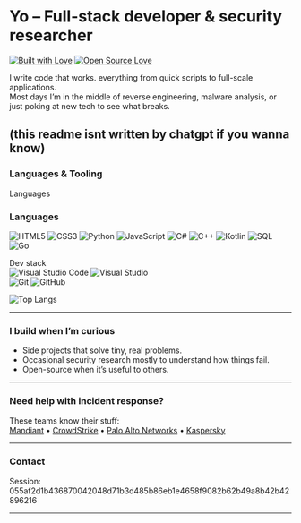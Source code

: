 # Yo – Full-stack developer & security researcher

[![Built with Love](https://forthebadge.com/images/badges/built-with-love.svg)](https://github.com/Sh1r0ko11)
[![Open Source Love](https://badges.frapsoft.com/os/v2/open-source.svg?v=103)](https://github.com/Sh1r0ko11)   

I write code that works. everything from quick scripts to full-scale applications.  
Most days I’m in the middle of reverse engineering, malware analysis, or just poking at new tech to see what breaks.

(this readme isnt written by chatgpt if you wanna know)
---

### Languages & Tooling

Languages  
### Languages  
![HTML5](https://img.shields.io/badge/HTML5-E34F26?style=flat-square&logo=html5&logoColor=white)
![CSS3](https://img.shields.io/badge/CSS3-1572B6?style=flat-square&logo=css3&logoColor=white)
![Python](https://img.shields.io/badge/Python-3776AB?style=flat-square&logo=python&logoColor=white)
![JavaScript](https://img.shields.io/badge/JavaScript-F7DF1E?style=flat-square&logo=javascript&logoColor=black)
![C#](https://img.shields.io/badge/C%23-239120?style=flat-square&logo=c-sharp&logoColor=white)
![C++](https://img.shields.io/badge/C++-00599C?style=flat-square&logo=c%2B%2B&logoColor=white)
![Kotlin](https://img.shields.io/badge/Kotlin-7F52FF?style=flat-square&logo=kotlin&logoColor=white)
![SQL](https://img.shields.io/badge/SQL-4479A1?style=flat-square&logo=postgresql&logoColor=white)
![Go](https://img.shields.io/badge/Go-00ADD8?style=flat-square&logo=go&logoColor=white)


Dev stack  
![Visual Studio Code](https://img.shields.io/badge/VS_Code-0078D4?style=flat-square&logo=visual-studio-code&logoColor=white)
![Visual Studio](https://img.shields.io/badge/Visual_Studio-5C2D91?style=flat-square&logo=visual-studio&logoColor=white)  
![Git](https://img.shields.io/badge/Git-F05032?style=flat-square&logo=git&logoColor=white)
![GitHub](https://img.shields.io/badge/GitHub-181717?style=flat-square&logo=github&logoColor=white)

![Top Langs](https://github-readme-stats.vercel.app/api/top-langs/?username=Sh1r0ko11&layout=compact&theme=tokyonight)

---

### I build when I’m curious

- Side projects that solve tiny, real problems.  
- Occasional security research mostly to understand how things fail.  
- Open-source when it’s useful to others.

---

### Need help with incident response?

These teams know their stuff:  
[Mandiant](https://www.mandiant.com) • [CrowdStrike](https://www.crowdstrike.com) • [Palo Alto Networks](https://www.paloaltonetworks.com) • [Kaspersky](https://www.kaspersky.com)

---

### Contact

Session: 055af2d1b436870042048d71b3d485b86eb1e4658f9082b62b49a8b42b42896216

---

